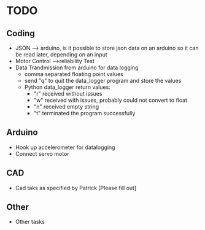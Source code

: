 # TODO
## Coding
- JSON --> arduino, is it possible to store json data on an arduino so it can be read later, depending on an input
- Motor Control -->reliability Test
- Data Trandmission from arduino for data logging
  - comma separated floating point values
  - send "q" to quit the data_logger program and store the values
  - Python data_logger return values:
    - "r" received without issues
    - "w" received with issues, probably could not convert to float
    - "n" received empty string
    - "t" terminated the program successfully
## Arduino
- Hook up accelerometer for datalogging
- Connect servo motor
## CAD
- Cad taks as specified by Patrick [Please fill out]
## Other
- Other tasks 